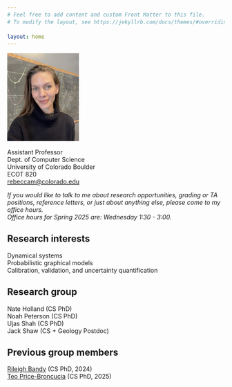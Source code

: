 ```yaml
---
# Feel free to add content and custom Front Matter to this file.
# To modify the layout, see https://jekyllrb.com/docs/themes/#overriding-theme-defaults

layout: home
---
```

<img src="rem-bb.jpg" style="width:33%; height: auto">

Assistant Professor  
Dept. of Computer Science  
University of Colorado Boulder  
ECOT 820  
rebeccam@colorado.edu  

*If you would like to talk to me about research opportunities, grading or TA positions, reference letters, or just about anything else, please come to my office hours.  
Office hours for Spring 2025 are:  Wednesday 1:30 - 3:00.*

## Research interests
Dynamical systems  
Probabilistic graphical models  
Calibration, validation, and uncertainty quantification

## Research group  
Nate Holland (CS PhD)  
Noah Peterson (CS PhD)  
Ujas Shah (CS PhD)  
Jack Shaw (CS + Geology Postdoc)  

## Previous group members
[Rileigh Bandy](https://rbandy.github.io/) (CS PhD, 2024)  
[Teo Price-Broncucia](https://teopb.github.io) (CS PhD, 2025)  

